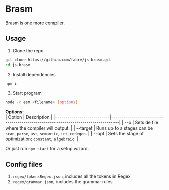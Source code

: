 # Brasm
Brasm is one more compiler.

## Usage
1. Clone the repo
```bash
git clone https://github.com/fabrv/js-brasm.git
cd js-brasm
```
2. Install dependencies
```bash
npm i
```
3. Start program
```bash
node -r esm <filename> [options]
```
**Options:**  
| Option | Description |
|---------------------------|----------------------------------------------------------------------------------|
| --o <output file name> | Sets de file where the compiler will output. |
| --target <stage> | Runs up to a stages can be `scan`, `parse`, `ast`, `semantic`, `irt`, `codegen`. |
| --opt <optimzation stage> | Sets the stage of optimization; `constant`, `algebraic`. |
  
Or just run `npm start` for a setup wizard.
## Config files
1. `regex/tokensRegex.json`, includes all the tokens in Regex
2. `regex/grammar.json`, includes the grammar rules